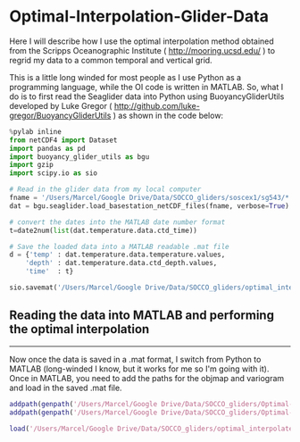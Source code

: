 # Optimal-Interpolation-Glider-Data

Here I will describe how I use the optimal interpolation method obtained from the Scripps Oceanographic Institute ( http://mooring.ucsd.edu/ ) to regrid my data to a common temporal and vertical grid.

This is a little long winded for most people as I use Python as a programming language, while the OI code is written in MATLAB. So, what I do is to first read the Seaglider data into Python using BuoyancyGliderUtils developed by Luke Gregor ( http://github.com/luke-gregor/BuoyancyGliderUtils ) as shown in the code below:

```python
%pylab inline
from netCDF4 import Dataset
import pandas as pd
import buoyancy_glider_utils as bgu
import gzip
import scipy.io as sio

# Read in the glider data from my local computer
fname = '/Users/Marcel/Google Drive/Data/SOCCO_gliders/soscex1/sg543/*.nc'
dat = bgu.seaglider.load_basestation_netCDF_files(fname, verbose=True)

# convert the dates into the MATLAB date number format
t=date2num(list(dat.temperature.data.ctd_time))

# Save the loaded data into a MATLAB readable .mat file
d = {'temp' : dat.temperature.data.temperature.values,
    'depth' : dat.temperature.data.ctd_depth.values,
    'time'  : t}

sio.savemat('/Users/Marcel/Google Drive/Data/SOCCO_gliders/optimal_interpolated_grids/soscex1_temp.mat', d)
```

## Reading the data into MATLAB and performing the optimal interpolation
---

Now once the data is saved in a .mat format, I switch from Python to MATLAB (long-winded I know, but it works for me so I'm going with it). Once in MATLAB, you need to add the paths for the objmap and variogram and load in the saved .mat file.

```matlab
addpath(genpath('/Users/Marcel/Google Drive/Data/SOCCO_gliders/Optimal-Interpolation/datafun'));
addpath(genpath('/Users/Marcel/Google Drive/Data/SOCCO_gliders/Optimal-Interpolation/variogram'));

load('/Users/Marcel/Google Drive/Data/SOCCO_gliders/optimal_interpolated_grids/soscex1_temp.mat');
```